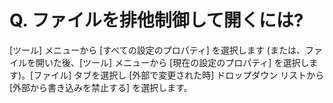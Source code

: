 # Q. ファイルを排他制御して開くには?

\[ツール\] メニューから \[すべての設定のプロパティ\] を選択します (または、ファイルを開いた後、\[ツール\] メニューから \[現在の設定のプロパティ\] を選択します)。\[ファイル\] タブを選択し \[外部で変更された時\] ドロップダウン リストから \[外部から書き込みを禁止する\] を選択します。